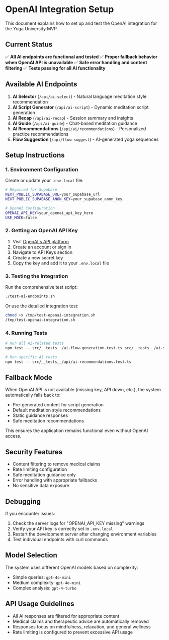# OpenAI Integration Setup

This document explains how to set up and test the OpenAI integration for the Yoga University MVP.

## Current Status

✅ **All AI endpoints are functional and tested**
✅ **Proper fallback behavior when OpenAI API is unavailable**
✅ **Safe error handling and content filtering**
✅ **Tests passing for all AI functionality**

## Available AI Endpoints

1. **AI Selector** (`/api/ai-select`) - Natural language meditation style recommendation
2. **AI Script Generator** (`/api/ai-script`) - Dynamic meditation script generation
3. **AI Recap** (`/api/ai-recap`) - Session summary and insights
4. **AI Guide** (`/api/ai-guide`) - Chat-based meditation guidance
5. **AI Recommendations** (`/api/ai/recommendations`) - Personalized practice recommendations
6. **Flow Suggestion** (`/api/flow-suggest`) - AI-generated yoga sequences

## Setup Instructions

### 1. Environment Configuration

Create or update your `.env.local` file:

```bash
# Required for Supabase
NEXT_PUBLIC_SUPABASE_URL=your_supabase_url
NEXT_PUBLIC_SUPABASE_ANON_KEY=your_supabase_anon_key

# OpenAI Configuration
OPENAI_API_KEY=your_openai_api_key_here
USE_MOCK=false
```

### 2. Getting an OpenAI API Key

1. Visit [OpenAI's API platform](https://platform.openai.com/)
2. Create an account or sign in
3. Navigate to API Keys section
4. Create a new secret key
5. Copy the key and add it to your `.env.local` file

### 3. Testing the Integration

Run the comprehensive test script:

```bash
./test-ai-endpoints.sh
```

Or use the detailed integration test:

```bash
chmod +x /tmp/test-openai-integration.sh
/tmp/test-openai-integration.sh
```

### 4. Running Tests

```bash
# Run all AI-related tests
npm test -- src/__tests__/ai-flow-generation.test.ts src/__tests__/ai-sequence-validation.test.ts src/__tests__/api/ai-recommendations.test.ts

# Run specific AI tests
npm test -- src/__tests__/api/ai-recommendations.test.ts
```

## Fallback Mode

When OpenAI API is not available (missing key, API down, etc.), the system automatically falls back to:

- Pre-generated content for script generation
- Default meditation style recommendations
- Static guidance responses
- Safe meditation recommendations

This ensures the application remains functional even without OpenAI access.

## Security Features

- Content filtering to remove medical claims
- Rate limiting configuration
- Safe meditation guidance only
- Error handling with appropriate fallbacks
- No sensitive data exposure

## Debugging

If you encounter issues:

1. Check the server logs for "OPENAI_API_KEY missing" warnings
2. Verify your API key is correctly set in `.env.local`
3. Restart the development server after changing environment variables
4. Test individual endpoints with curl commands

## Model Selection

The system uses different OpenAI models based on complexity:
- Simple queries: `gpt-4o-mini`
- Medium complexity: `gpt-4o-mini`
- Complex analysis: `gpt-4-turbo`

## API Usage Guidelines

- All AI responses are filtered for appropriate content
- Medical claims and therapeutic advice are automatically removed
- Responses focus on mindfulness, relaxation, and general wellness
- Rate limiting is configured to prevent excessive API usage